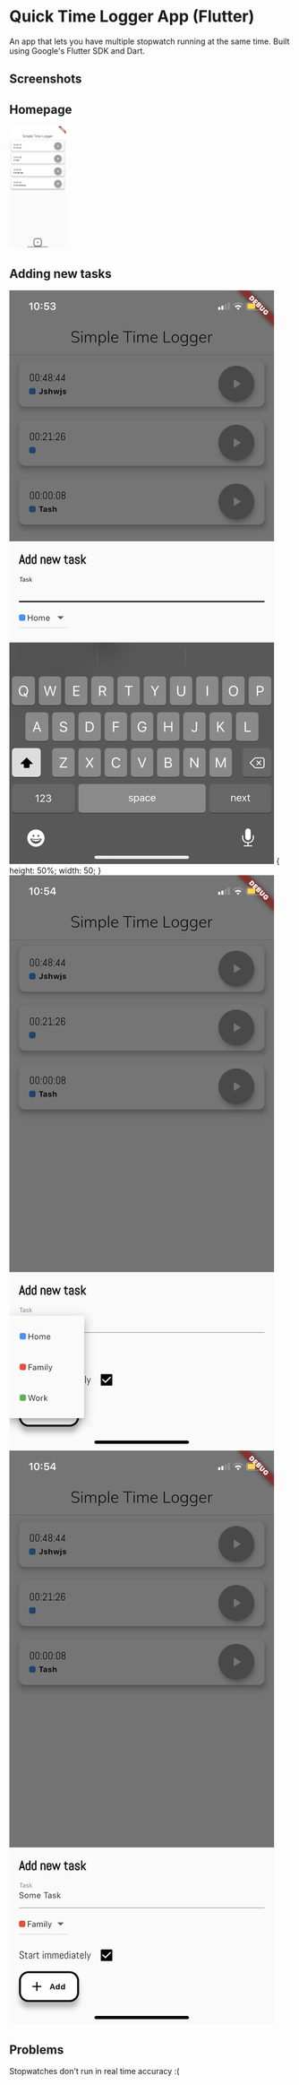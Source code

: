 # Quick Time Logger App (Flutter)

An app that lets you have multiple stopwatch running at the same time.
Built using Google's Flutter SDK and Dart.

## Screenshots

## Homepage
<!-- ![Home Page](screenshots/1.PNG) -->
<img src="./screenshots/1.PNG" height=20% width=20%>

## Adding new tasks
![Add Task1](screenshots/2.PNG) {
    height: 50%;
    width: 50;
}
![Add Task2](screenshots/3.PNG)
![Add Task3](screenshots/4.PNG)


## Problems
Stopwatches don't run in real time accuracy :(